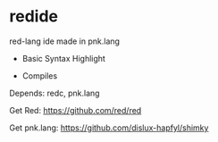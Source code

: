 # redide

red-lang ide made in pnk.lang

- Basic Syntax Highlight

- Compiles

Depends: redc, pnk.lang

Get Red: https://github.com/red/red

Get pnk.lang: https://github.com/dislux-hapfyl/shimky
